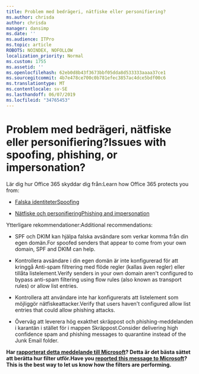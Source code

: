 ```yaml
---
title: Problem med bedrägeri, nätfiske eller personifiering?
ms.author: chrisda
author: chrisda
manager: dansimp
ms.date: ''
ms.audience: ITPro
ms.topic: article
ROBOTS: NOINDEX, NOFOLLOW
localization_priority: Normal
ms.custom: 1755
ms.assetid: ''
ms.openlocfilehash: 62eb0d8b43f3673bbf05dda8d533333aaaa37ce1
ms.sourcegitcommit: 4b7e478ce700c0b781efec3857ac4dce5bdf00c6
ms.translationtype: MT
ms.contentlocale: sv-SE
ms.lasthandoff: 06/07/2019
ms.locfileid: "34765453"
---
```

# <a name="issues-with-spoofing-phishing-or-impersonation"></a><span data-ttu-id="021d4-102">Problem med bedrägeri, nätfiske eller personifiering?</span><span class="sxs-lookup"><span data-stu-id="021d4-102">Issues with spoofing, phishing, or impersonation?</span></span>

<span data-ttu-id="021d4-103">Lär dig hur Office 365 skyddar dig från:</span><span class="sxs-lookup"><span data-stu-id="021d4-103">Learn how Office 365 protects you from:</span></span>

- [<span data-ttu-id="021d4-104">Falska identiteter</span><span class="sxs-lookup"><span data-stu-id="021d4-104">Spoofing</span></span>](https://docs.microsoft.com/office365/securitycompliance/anti-spoofing-protection)

- [<span data-ttu-id="021d4-105">Nätfiske och personifiering</span><span class="sxs-lookup"><span data-stu-id="021d4-105">Phishing and impersonation</span></span>](https://docs.microsoft.com/office365/securitycompliance/atp-anti-phishing)

<span data-ttu-id="021d4-106">Ytterligare rekommendationer:</span><span class="sxs-lookup"><span data-stu-id="021d4-106">Additional recommendations:</span></span>

- <span data-ttu-id="021d4-107">SPF och DKIM kan hjälpa falska avsändare som verkar komma från din egen domän.</span><span class="sxs-lookup"><span data-stu-id="021d4-107">For spoofed senders that appear to come from your own domain, SPF and DKIM can help.</span></span>

- <span data-ttu-id="021d4-108">Kontrollera avsändare i din egen domän är inte konfigurerad för att kringgå Anti-spam filtrering med flöde regler (kallas även regler) eller tillåta listelement.</span><span class="sxs-lookup"><span data-stu-id="021d4-108">Verify senders in your own domain aren't configured to bypass anti-spam filtering using flow rules (also known as transport rules) or allow list entries.</span></span>

- <span data-ttu-id="021d4-109">Kontrollera att användare inte har konfigurerats att listelement som möjliggör nätfiskeattacker.</span><span class="sxs-lookup"><span data-stu-id="021d4-109">Verify that users haven't configured allow list entries that could allow phishing attacks.</span></span>

- <span data-ttu-id="021d4-110">Överväg att leverera hög exakthet skräppost och phishing-meddelanden i karantän i stället för i mappen Skräppost.</span><span class="sxs-lookup"><span data-stu-id="021d4-110">Consider delivering high confidence spam and phishing messages to quarantine instead of the Junk Email folder.</span></span>

<span data-ttu-id="021d4-111">**Har [rapporterat detta meddelande till Microsoft](https://support.office.com/article/b5caa9f1-cdf3-4443-af8c-ff724ea719d2)? Detta är det bästa sättet att berätta hur filter utför.**</span><span class="sxs-lookup"><span data-stu-id="021d4-111">**Have you [reported this message to Microsoft](https://support.office.com/article/b5caa9f1-cdf3-4443-af8c-ff724ea719d2)? This is the best way to let us know how the filters are performing.**</span></span>
